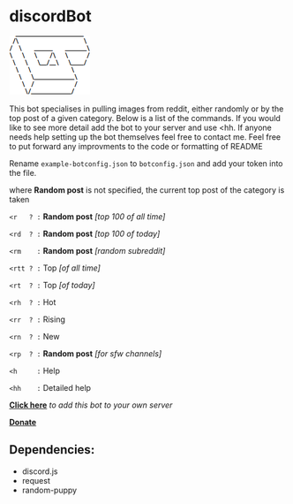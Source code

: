 # discordBot

![alt text][logo]

[logo]: https://github.com/ChristianJuresh/startpage/blob/master/logo.png 
"CJ"

This bot specialises in pulling images from reddit, either randomly or by the top post of a given category. Below is a list of the commands. If you would like to see more detail add the bot to your server and use <hh. If anyone needs help setting up the bot themselves feel free to contact me. Feel free to put forward any improvments to the code or formatting of README

  Rename `example-botconfig.json` to `botconfig.json` and add your token into the file.

where **Random post** is not specified, the current top post of the category is taken

`<r   ? :` **Random post** *[top 100 of all time]* 

`<rd  ? :` **Random post** *[top 100 of today]* 

`<rm    :` **Random post** *[random subreddit]* 

`<rtt ? :` Top *[of all time]* 

`<rt  ? :` Top *[of today]*

`<rh  ? :` Hot 

`<rr  ? :` Rising 

`<rn  ? :` New 

`<rp  ? :` **Random post** *[for sfw channels]*

`<h     :` Help 

`<hh    :` Detailed help 

**[Click here](https://discord.com/api/oauth2/authorize?client_id=711764918898262058&permissions=8&scope=bot)** *to add this bot to your own server*

**[Donate](https://www.patreon.com/join/blockySigma/checkout)**

## Dependencies:
- discord.js
- request
- random-puppy

